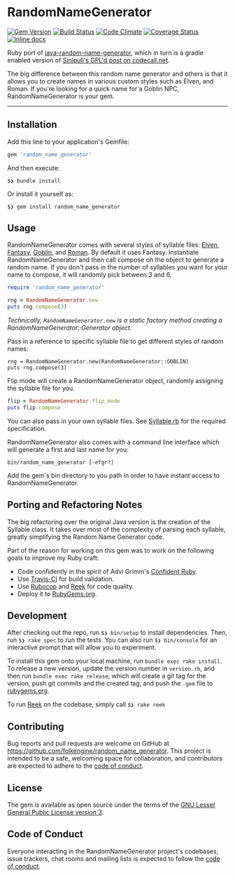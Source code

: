 # RandomNameGenerator

[![Gem Version](https://badge.fury.io/rb/random_name_generator.svg)](https://badge.fury.io/rb/random_name_generator)
[![Build Status](https://travis-ci.org/folkengine/random_name_generator.svg?branch=master)](https://travis-ci.org/folkengine/random_name_generator)
[![Code Climate](https://codeclimate.com/github/folkengine/random_name_generator/badges/gpa.svg)](https://codeclimate.com/github/folkengine/random_name_generator)
[![Coverage Status](https://coveralls.io/repos/github/folkengine/random_name_generator/badge.svg?branch=master)](https://coveralls.io/github/folkengine/random_name_generator?branch=master)
[![Inline docs](http://inch-ci.org/github/folkengine/random_name_generator.svg?branch=master)](http://inch-ci.org/github/folkengine/random_name_generator)

Ruby port of
[java-random-name-generator](https://github.com/folkengine/java-random-name-generator),
which in turn is a gradle enabled version of
[Sinipull's GPL'd post on codecall.net](http://forum.codecall.net/topic/49665-java-random-name-generator/).

The big difference between this random name generator and others is that
it allows you to create names in various custom styles such as Elven,
and Roman. If you're looking for a quick name for a Goblin NPC,
RandomNameGenerator is your gem.

------

## Installation

Add this line to your application's Gemfile:

```ruby
gem 'random_name_generator'
```

And then execute:

    $❯ bundle install

Or install it yourself as:

    $❯ gem install random_name_generator

## Usage

RandomNameGenerator comes with several styles of syllable files:
[Elven](https://github.com/folkengine/random_name_generator/blob/master/lib/random_name_generator/languages/elven.txt),
[Fantasy](https://github.com/folkengine/random_name_generator/blob/master/lib/random_name_generator/languages/fantasy.txt),
[Goblin](https://github.com/folkengine/random_name_generator/blob/master/lib/random_name_generator/languages/goblin.txt),
and
[Roman](https://github.com/folkengine/random_name_generator/blob/master/lib/random_name_generator/languages/roman.txt).
By default it uses Fantasy. Instantiate RandomNameGenerator and then
call compose on the object to generate a random name. If you don't pass
in the number of syllables you want for your name to compose, it will
randomly pick between 3 and 6.

```ruby
require 'random_name_generator'

rng = RandomNameGenerator.new
puts rng.compose(3)
```

*Technically, `RandomNameGenerator.new` is a static factory method
creating a RandomNameGenerator::Generator object.*

Pass in a reference to specific syllable file to get different styles of
random names:

```
rng = RandomNameGenerator.new(RandomNameGenerator::GOBLIN)
puts rng.compose(3)
```

Flip mode will create a RandomNameGenerator object, randomly assigning
the syllable file for you.

```ruby
flip = RandomNameGenerator.flip_mode
puts flip.compose
```

You can also pass in your own syllable files. See
[Syllable.rb](https://github.com/folkengine/random_name_generator/blob/master/lib/random_name_generator/syllable.rb)
for the required specification.

RandomNameGenerator also comes with a command line interface which will
generate a first and last name for you:

```
bin/random_name_generator [-efgr?]
```

Add the gem's bin directory to you path in order to have instant access
to RandomNameGenerator.

## Porting and Refactoring Notes

The big refactoring over the original Java version is the creation of
the Syllable class. It takes over most of the complexity of parsing each
syllable, greatly simplifying the Random Name Generator code.

Part of the reason for working on this gem was to work on the following
goals to improve my Ruby craft:

* Code confidently in the spirit of Advi Grimm's
  [Confident Ruby](http://www.confidentruby.com/).
* Use
  [Travis-CI](https://travis-ci.org/folkengine/random_name_generator)
  for build validation.
* Use [Rubocop](https://github.com/bbatsov/rubocop) and
  [Reek](https://github.com/troessner/reek) for code quality.
* Deploy it to
  [RubyGems.org](https://rubygems.org/gems/random_name_generator).


## Development

After checking out the repo, run `$❯ bin/setup` to install dependencies.
Then, run `$❯ rake spec` to run the tests. You can also run `$❯
bin/console` for an interactive prompt that will allow you to
experiment.

To install this gem onto your local machine, run `bundle exec rake
install`. To release a new version, update the version number in
`version.rb`, and then run `bundle exec rake release`, which will create
a git tag for the version, push git commits and the created tag, and
push the `.gem` file to [rubygems.org](https://rubygems.org).

To run [Reek](https://github.com/troessner/reek) on the codebase, simply
call `$❯ rake reek`

## Contributing

Bug reports and pull requests are welcome on GitHub at
https://github.com/folkengine/random_name_generator. This project is
intended to be a safe, welcoming space for collaboration, and
contributors are expected to adhere to the
[code of conduct](https://github.com/folkengine/random_name_generator/blob/main/CODE_OF_CONDUCT.md).

## License

The gem is available as open source under the terms of the
[GNU Lesser General Public License version 3](https://opensource.org/licenses/LGPL-3.0).

## Code of Conduct

Everyone interacting in the RandomNameGenerator project's codebases,
issue trackers, chat rooms and mailing lists is expected to follow the
[code of conduct](https://github.com/[USERNAME]/random_name_generator/blob/main/CODE_OF_CONDUCT.md).
